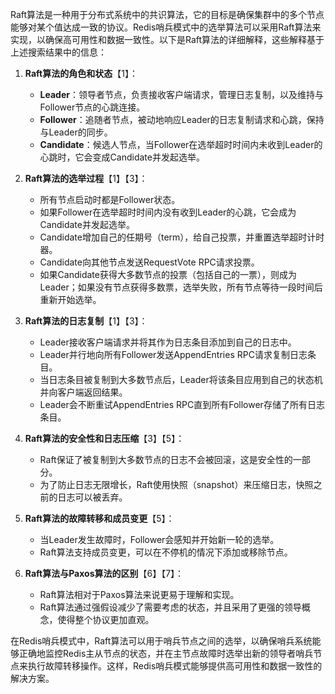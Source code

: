 Raft算法是一种用于分布式系统中的共识算法，它的目标是确保集群中的多个节点能够对某个值达成一致的协议。Redis哨兵模式中的选举算法可以采用Raft算法来实现，以确保高可用性和数据一致性。以下是Raft算法的详细解释，这些解释基于上述搜索结果中的信息：

1. **Raft算法的角色和状态**【1】：

   - **Leader**：领导者节点，负责接收客户端请求，管理日志复制，以及维持与Follower节点的心跳连接。
   - **Follower**：追随者节点，被动地响应Leader的日志复制请求和心跳，保持与Leader的同步。
   - **Candidate**：候选人节点，当Follower在选举超时时间内未收到Leader的心跳时，它会变成Candidate并发起选举。
2. **Raft算法的选举过程**【1】【3】：

   - 所有节点启动时都是Follower状态。
   - 如果Follower在选举超时时间内没有收到Leader的心跳，它会成为Candidate并发起选举。
   - Candidate增加自己的任期号（term），给自己投票，并重置选举超时计时器。
   - Candidate向其他节点发送RequestVote RPC请求投票。
   - 如果Candidate获得大多数节点的投票（包括自己的一票），则成为Leader；如果没有节点获得多数票，选举失败，所有节点等待一段时间后重新开始选举。
3. **Raft算法的日志复制**【1】【3】：

   - Leader接收客户端请求并将其作为日志条目添加到自己的日志中。
   - Leader并行地向所有Follower发送AppendEntries RPC请求复制日志条目。
   - 当日志条目被复制到大多数节点后，Leader将该条目应用到自己的状态机并向客户端返回结果。
   - Leader会不断重试AppendEntries RPC直到所有Follower存储了所有日志条目。
4. **Raft算法的安全性和日志压缩**【3】【5】：

   - Raft保证了被复制到大多数节点的日志不会被回滚，这是安全性的一部分。
   - 为了防止日志无限增长，Raft使用快照（snapshot）来压缩日志，快照之前的日志可以被丢弃。
5. **Raft算法的故障转移和成员变更**【5】：

   - 当Leader发生故障时，Follower会感知并开始新一轮的选举。
   - Raft算法支持成员变更，可以在不停机的情况下添加或移除节点。
6. **Raft算法与Paxos算法的区别**【6】【7】：

   - Raft算法相对于Paxos算法来说更易于理解和实现。
   - Raft算法通过强假设减少了需要考虑的状态，并且采用了更强的领导概念，使得整个协议更加直观。

在Redis哨兵模式中，Raft算法可以用于哨兵节点之间的选举，以确保哨兵系统能够正确地监控Redis主从节点的状态，并在主节点故障时选举出新的领导者哨兵节点来执行故障转移操作。这样，Redis哨兵模式能够提供高可用性和数据一致性的解决方案。
